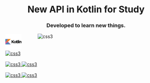<h1 align="center">New API in Kotlin for Study</h1>
<h3 align="center">Developed to learn new things.</h3>

  <img align="right" src="https://i.pinimg.com/originals/42/a8/d4/42a8d4625aeb088c45eba5a84ca36325.gif" alt="css3" width="80%" height="250dp"/> 

   <a href="https://kotlinlang.org/" target="_blank">
    <img src="https://raw.githubusercontent.com/devicons/devicon/master/icons/kotlin/kotlin-original-wordmark.svg" alt="css3" width="50" height="50"/> 
    <img src="https://emojipedia-us.s3.dualstack.us-west-1.amazonaws.com/thumbs/160/microsoft/17/heavy-check-mark_2714.png" alt="css3" width="30dp" height="30dp"/> 
   </a>
   <br>
   <br>
   <a href="https://spring.io/projects/spring-boot" target="_blank">
    <img src="https://spring.io/images/spring-logo-9146a4d3298760c2e7e49595184e1975.svg" alt="css3" width="50" height="50"/> 
     <img src="https://emojipedia-us.s3.dualstack.us-west-1.amazonaws.com/thumbs/160/microsoft/17/heavy-check-mark_2714.png" alt="css3" width="30dp" height="30dp"/> 
   </a>
   <br>
   <br>
   <a href="https://www.postgresql.org/" target="_blank">
    <img src="https://upload.wikimedia.org/wikipedia/commons/thumb/2/29/Postgresql_elephant.svg/1200px-Postgresql_elephant.svg.png" alt="css3" width="50" height="50"/>
     <img src="https://emojipedia-us.s3.dualstack.us-west-1.amazonaws.com/thumbs/160/microsoft/17/heavy-check-mark_2714.png" alt="css3" width="30dp" height="30dp"/> 
   </a>
   


